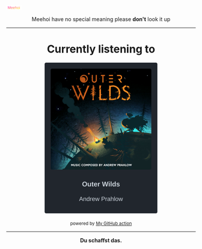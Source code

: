 [![Meehoi Logo](https://github.com/beam41/beam41/raw/master/mh.svg)](https://beam41.github.io/)
<p align="center">Meehoi have no special meaning please <b>don't</b> look it up</p>

---

<h1 align="center">Currently listening to</h1>

<!-- spotify-listening-svg-start -->
<p align="center"><img src="https://raw.githubusercontent.com/beam41/beam41/master/top-song-1633191321831.svg" height="400"/></p>
<!-- spotify-listening-svg-end -->



<p align="center"><small>powered by <a href="https://github.com/beam41/spotify-listening-svg">My GitHub action</a></small></p>

---

<p align="center"><b>Du schaffst das.</b></p>
